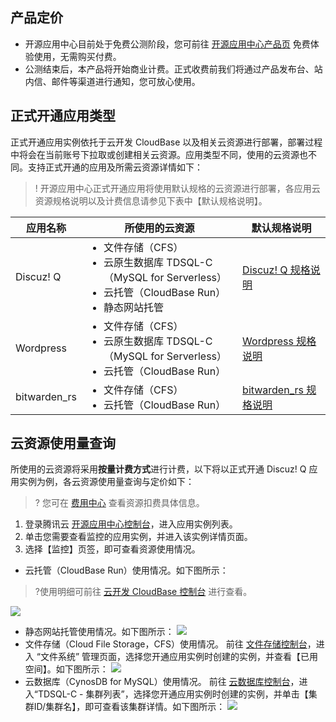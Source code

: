 ## 产品定价
- 开源应用中心目前处于免费公测阶段，您可前往 [开源应用中心产品页](https://app.cloud.tencent.com/) 免费体验使用，无需购买付费。
- 公测结束后，本产品将开始商业计费。正式收费前我们将通过产品发布台、站内信、邮件等渠道进行通知，您可放心使用。


## 正式开通应用类型
正式开通应用实例依托于云开发 CloudBase 以及相关云资源进行部署，部署过程中将会在当前账号下拉取或创建相关云资源。应用类型不同，使用的云资源也不同。支持正式开通的应用及所需云资源详情如下：

>! 开源应用中心正式开通应用将使用默认规格的云资源进行部署，各应用云资源规格说明以及计费信息请参见下表中【默认规格说明】。
<table>
<thead>
  <tr>
    <th>应用名称</th>
    <th>所使用的云资源</th>
    <th>默认规格说明</th>
  </tr>
</thead>
<tbody>
  <tr>
    <td>Discuz! Q</td>
    <td><ul style="margin:0px"><li>文件存储（CFS） </li><li>云原生数据库 TDSQL-C（MySQL for Serverless）</li><li>云托管（CloudBase Run）</li><li>静态网站托管</li></ul></td>
    <td><a href="https://cloud.tencent.com/document/product/1003/37917" target="_blank" rel="noopener noreferrer">Discuz! Q 规格说明</a></td>
  </tr>
  <tr>
    <td>Wordpress</td>
    <td><ul style="margin:0px"><li>文件存储（CFS）</li><li>云原生数据库 TDSQL-C（MySQL for Serverless）</li><li>云托管（CloudBase Run）</li></ul></td>
    <td><a href="https://cloud.tencent.com/document/product/1003/37917" target="_blank" rel="noopener noreferrer">Wordpress 规格说明</a></td>
  </tr>
  <tr>
    <td>bitwarden_rs</td>
    <td><ul style="margin:0px"><li>文件存储（CFS）</li><li>云托管（CloudBase Run）</li></ul></td>
    <td><a href="https://cloud.tencent.com/document/product/1003/37917" target="_blank" rel="noopener noreferrer">bitwarden_rs 规格说明</a></td>
  </tr>
</tbody>
</table>

## 云资源使用量查询
所使用的云资源将采用**按量计费方式**进行计费，以下将以正式开通 Discuz! Q 应用实例为例，各云资源使用量查询与定价如下：
>? 您可在 [费用中心](https://console.cloud.tencent.com/expense/overview) 查看资源扣费具体信息。
>
1. 登录腾讯云 [开源应用中心控制台](https://console.cloud.tencent.com/oac)，进入应用实例列表。
2. 单击您需要查看监控的应用实例，并进入该实例详情页面。
3. 选择【监控】页签，即可查看资源使用情况。
 - 云托管（CloudBase Run）使用情况。如下图所示：
 >?使用明细可前往 [云开发 CloudBase 控制台](https://console.cloud.tencent.com/tc) 进行查看。
>
![](https://main.qcloudimg.com/raw/2203d483be14598829fcc412ef602e0d.png)
 - 静态网站托管使用情况。如下图所示：
![](https://main.qcloudimg.com/raw/e41929df1ae710c1c388a2a89080ddde.png)
 - 文件存储（Cloud File Storage，CFS）使用情况。
 前往 [文件存储控制台](https://console.cloud.tencent.com/cfs/fs?rid=4)，进入 “文件系统” 管理页面，选择您开通应用实例时创建的实例，并查看【已用空间】。如下图所示：
![](https://main.qcloudimg.com/raw/c6132601ad74a2583fa8090586659a67.png)
 - 云数据库（CynosDB for MySQL）使用情况。
 前往 [云数据库控制台](https://console.cloud.tencent.com/cynosdb)，进入“TDSQL-C - 集群列表”，选择您开通应用实例时创建的实例，并单击【集群ID/集群名】，即可查看该集群详情。如下图所示：
![](https://main.qcloudimg.com/raw/b0046b3908dc4318cd7a9f178aac7070.png)



